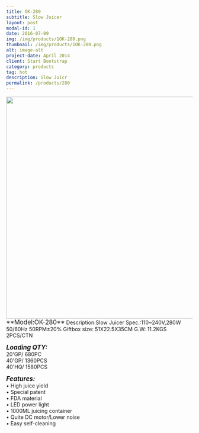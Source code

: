 ```yaml
---
title: OK-280
subtitle: Slow Juicer
layout: post
modal-id: 1
date: 2016-07-09
img: /img/products/1OK-280.png
thumbnail: /img/products/1OK-280.png
alt: image-alt
project-date: April 2014
client: Start Bootstrap
category: products
tag: hot
description: Slow Juicr
permalink: /products/280
---
```

<div>
<img src="/img/products/1OK-280.png"  class="img-responsive img-centered" style=" height:600px"/>
</div>      
<big>**Model:OK-280**</big>   
  Description:Slow Juicer   
 Spec.:110~240V,280W 50/60Hz  50RPM±20%     
 Giftbox size: 51X22.5X35CM        
 G.W: 11.2KGS   2PCS/CTN         

<big>**_Loading QTY:_**</big>     
 20'GP/  680PC     
      40'GP/  1360PCS   
      40'HQ/  1580PCS   

<big>**_Features:_**</big>                                                 
• High juice yield  
• Special patent      
• FDA material   
• LED power light  
• 1000ML juicing container  
• Quite DC motor/Lower noise  
• Easy self-cleaning    
